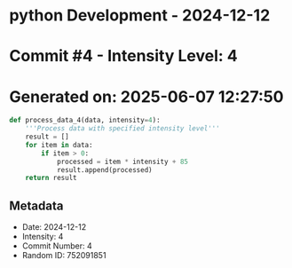 ﻿# python Development - 2024-12-12
# Commit #4 - Intensity Level: 4
# Generated on: 2025-06-07 12:27:50
```python
def process_data_4(data, intensity=4):
    '''Process data with specified intensity level'''
    result = []
    for item in data:
        if item > 0:
            processed = item * intensity + 85
            result.append(processed)
    return result
```
## Metadata
- Date: 2024-12-12
- Intensity: 4
- Commit Number: 4
- Random ID: 752091851
